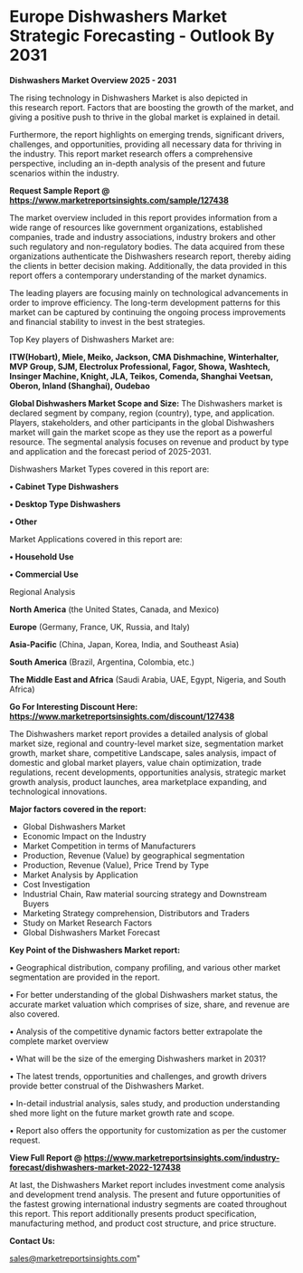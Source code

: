  # Europe Dishwashers Market Strategic Forecasting - Outlook By 2031

<Strong> Dishwashers Market Overview 2025 - 2031</strong>

The rising technology in Dishwashers Market is also depicted in this research report. Factors that are boosting the growth of the market, and giving a positive push to thrive in the global market is explained in detail.

Furthermore, the report highlights on emerging trends, significant drivers, challenges, and opportunities, providing all necessary data for thriving in the industry. This report market research offers a comprehensive perspective, including an in-depth analysis of the present and future scenarios within the industry.

<strong>Request Sample Report @ <a href=https://www.marketreportsinsights.com/sample/127438>https://www.marketreportsinsights.com/sample/127438</a></strong>

The market overview included in this report provides information from a wide range of resources like government organizations, established companies, trade and industry associations, industry brokers and other such regulatory and non-regulatory bodies. The data acquired from these organizations authenticate the Dishwashers research report, thereby aiding the clients in better decision making. Additionally, the data provided in this report offers a contemporary understanding of the market dynamics.

The leading players are focusing mainly on technological advancements in order to improve efficiency. The long-term development patterns for this market can be captured by continuing the ongoing process improvements and financial stability to invest in the best strategies.

Top Key players of Dishwashers Market are:

<strong>ITW(Hobart), Miele, Meiko, Jackson, CMA Dishmachine, Winterhalter, MVP Group, SJM, Electrolux Professional, Fagor, Showa, Washtech, Insinger Machine, Knight, JLA, Teikos, Comenda, Shanghai Veetsan, Oberon, Inland (Shanghai), Oudebao</strong>

<strong><b>Global Dishwashers Market Scope and Size:</b></strong>
The Dishwashers market is declared segment by company, region (country), type, and application. Players, stakeholders, and other participants in the global Dishwashers market will gain the market scope as they use the report as a powerful resource. The segmental analysis focuses on revenue and product by type and application and the forecast period of 2025-2031.

Dishwashers Market Types covered in this report are:

<strong>• Cabinet Type Dishwashers

• Desktop Type Dishwashers

• Other</strong>

Market Applications covered in this report are:

<strong>• Household Use

• Commercial Use</strong> 

Regional Analysis

<strong>North America</strong> (the United States, Canada, and Mexico)

<strong>Europe</strong> (Germany, France, UK, Russia, and Italy)

<strong>Asia-Pacific</strong> (China, Japan, Korea, India, and Southeast Asia)

<strong>South America</strong> (Brazil, Argentina, Colombia, etc.)

<strong>The Middle East and Africa</strong> (Saudi Arabia, UAE, Egypt, Nigeria, and South Africa)

<strong>Go For Interesting Discount Here: <a href=https://www.marketreportsinsights.com/discount/127438>https://www.marketreportsinsights.com/discount/127438</a></strong>

The Dishwashers market report provides a detailed analysis of global market size, regional and country-level market size, segmentation market growth, market share, competitive Landscape, sales analysis, impact of domestic and global market players, value chain optimization, trade regulations, recent developments, opportunities analysis, strategic market growth analysis, product launches, area marketplace expanding, and technological innovations.

<strong><b>Major factors covered in the report:</b></strong>
<ul>
  <li>Global Dishwashers Market </li>
  <li>Economic Impact on the Industry</li>
  <li>Market Competition in terms of Manufacturers</li>
  <li>Production, Revenue (Value) by geographical segmentation</li>
  <li>Production, Revenue (Value), Price Trend by Type</li>
  <li>Market Analysis by Application</li>
  <li>Cost Investigation</li>
  <li>Industrial Chain, Raw material sourcing strategy and Downstream Buyers</li>
  <li>Marketing Strategy comprehension, Distributors and Traders</li>
  <li>Study on Market Research Factors</li>
  <li>Global Dishwashers Market Forecast</li>
</ul>

<strong><b>Key Point of the Dishwashers Market report:</b></strong>

• Geographical distribution, company profiling, and various other market segmentation are provided in the report.

• For better understanding of the global Dishwashers market status, the accurate market valuation which comprises of size, share, and revenue are also covered.

• Analysis of the competitive dynamic factors better extrapolate the complete market overview

• What will be the size of the emerging Dishwashers market in 2031?

• The latest trends, opportunities and challenges, and growth drivers provide better construal of the Dishwashers Market.

• In-detail industrial analysis, sales study, and production understanding shed more light on the future market growth rate and scope.

• Report also offers the opportunity for customization as per the customer request.

<strong><b>View Full Report @ <a href=https://www.marketreportsinsights.com/industry-forecast/dishwashers-market-2022-127438>https://www.marketreportsinsights.com/industry-forecast/dishwashers-market-2022-127438</a></b></strong>


At last, the Dishwashers Market report includes investment come analysis and development trend analysis. The present and future opportunities of the fastest growing international industry segments are coated throughout this report. This report additionally presents product specification, manufacturing method, and product cost structure, and price structure.

<strong>Contact Us:</strong>

sales@marketreportsinsights.com"
